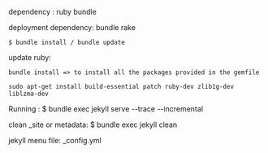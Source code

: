 
dependency :
     ruby
     bundle 

deployment dependency:
    bundle 
    rake

    $ bundle install / bundle update

update ruby:

    bundle install => to install all the packages provided in the gemfile

    sudo apt-get install build-essential patch ruby-dev zlib1g-dev liblzma-dev


Running :
     $ bundle exec jekyll serve --trace --incremental


clean _site or metadata:
    $ bundle exec jekyll clean


jekyll menu file:
    _config.yml


